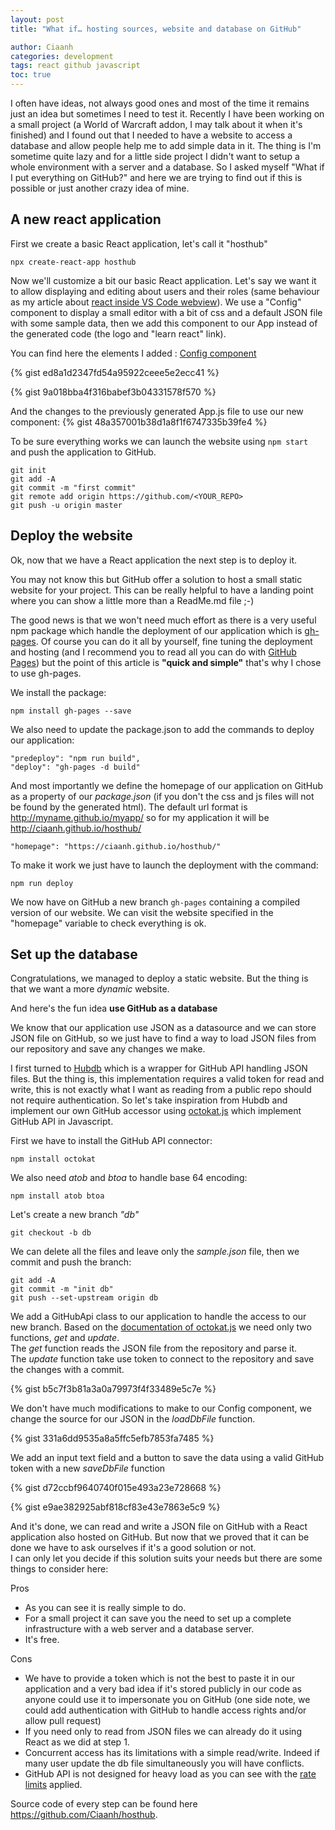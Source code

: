```yaml
---
layout: post
title: "What if… hosting sources, website and database on GitHub"

author: Ciaanh
categories: development
tags: react github javascript
toc: true
---
```



I often have ideas, not always good ones and most of the time it remains just an idea but sometimes I need to test it.
Recently I have been working on a small project (a World of Warcraft addon, I may talk about it when it's finished) and I found out that I needed to have a website to access a database and allow people help me to add simple data in it.
The thing is I'm sometime quite lazy and for a little side project I didn't want to setup a whole environment with a server and a database. So I asked myself "What if I put everything on GitHub?" and here we are trying to find out if this is possible or just another crazy idea of mine.

## A new react application

First we create a basic React application, let's call it "hosthub"

```
npx create-react-app hosthub
```

Now we'll customize a bit our basic React application.
Let's say we want it to allow displaying and editing about users and their roles (same behaviour as my article about [react inside VS Code webview](https://medium.com/younited-tech-blog/reactception-extending-vs-code-extension-with-webviews-and-react-12be2a5898fd)).
We use a "Config" component to display a small editor with a bit of css and a default JSON file with some sample data, then we add this component to our App instead of the generated code (the logo and "learn react" link).

You can find here the elements I added :
[Config component](https://gist.github.com/Ciaanh/917d6a035c8a5530f8580e6960fa701c)

{% gist ed8a1d2347fd54a95922ceee5e2ecc41 %}

{% gist 9a018bba4f316babef3b04331578f570 %}

And the changes to the previously generated App.js file to use our new component:
{% gist 48a357001b38d1a8f1f6747335b39fe4 %}

To be sure everything works we can launch the website using `npm start` and push the application to GitHub.

```
git init
git add -A
git commit -m "first commit"
git remote add origin https://github.com/<YOUR_REPO>
git push -u origin master
```

## Deploy the website

Ok, now that we have a React application the next step is to deploy it.

You may not know this but GitHub offer a solution to host a small static website for your project. This can be really helpful to have a landing point where you can show a little more than a ReadMe.md file ;-)

The good news is that we won't need much effort as there is a very useful npm package which handle the deployment of our application which is [gh-pages](https://github.com/tschaub/gh-pages).
Of course you can do it all by yourself, fine tuning the deployment and hosting (and I recommend you to read all you can do with [GitHub Pages](https://pages.github.com/)) but the point of this article is **"quick and simple"** that's why I chose to use gh-pages.

We install the package:

`npm install gh-pages --save`

We also need to update the package.json to add the commands to deploy our application:

```
"predeploy": "npm run build",
"deploy": "gh-pages -d build"
```

And most importantly we define the homepage of our application on GitHub as a property of our _package.json_ (if you don't the css and js files will not be found by the generated html). The default url format is <http://myname.github.io/myapp/> so for my application it will be <http://ciaanh.github.io/hosthub/>

```
"homepage": "https://ciaanh.github.io/hosthub/"
```

To make it work we just have to launch the deployment with the command:

`npm run deploy`

We now have on GitHub a new branch `gh-pages` containing a compiled version of our website. We can visit the website specified in the "homepage" variable to check everything is ok.

## Set up the database

Congratulations, we managed to deploy a static website. But the thing is that we want a more _dynamic_ website.

And here's the fun idea **use GitHub as a database**

We know that our application use JSON as a datasource and we can store JSON file on GitHub, so we just have to find a way to load JSON files from our repository and save any changes we make.

I first turned to [Hubdb](https://github.com/mapbox/hubdb) which is a wrapper for GitHub API handling JSON files. But the thing is, this implementation requires a valid token for read and write, this is not exactly what I want as reading from a public repo should not require authentication.
So let's take inspiration from Hubdb and implement our own GitHub accessor using [octokat.js](https://github.com/philschatz/octokat.js/) which implement GitHub API in Javascript.

First we have to install the GitHub API connector:

`npm install octokat`

We also need _atob_ and _btoa_ to handle base 64 encoding:

`npm install atob btoa`

Let's create a new branch _"db"_

`git checkout -b db`

We can delete all the files and leave only the _sample.json_ file, then we commit and push the branch:

```
git add -A
git commit -m "init db"
git push --set-upstream origin db
```


We add a GitHubApi class to our application to handle the access to our new branch. Based on the [documentation of octokat.js](https://github.com/philschatz/octokat.js/#readwriteremove-a-file) we need only two functions, _get_ and _update_.  
The _get_ function reads the JSON file from the repository and parse it.  
The _update_ function take use token to connect to the repository and save the changes with a commit.

{% gist b5c7f3b81a3a0a79973f4f33489e5c7e %}

We don't have much modifications to make to our Config component, we change the source for our JSON in the _loadDbFile_ function.

{% gist 331a6dd9535a8a5ffc5efb7853fa7485 %}

We add an input text field and a button to save the data using a valid GitHub token with a new _saveDbFile_ function

{% gist d72ccbf9640740f015e493a23e728668 %}

{% gist e9ae382925abf818cf83e43e7863e5c9 %}

And it's done, we can read and write a JSON file on GitHub with a React application also hosted on GitHub.
But now that we proved that it can be done we have to ask ourselves if it's a good solution or not.  
I can only let you decide if this solution suits your needs but there are some things to consider here:

Pros

- As you can see it is really simple to do.
- For a small project it can save you the need to set up a complete infrastructure with a web server and a database server.
- It's free.

Cons

- We have to provide a token which is not the best to paste it in our application and a very bad idea if it's stored publicly in our code as anyone could use it to impersonate you on GitHub (one side note, we could add authentication with GitHub to handle access rights and/or allow pull request)
- If you need only to read from JSON files we can already do it using React as we did at step 1.
- Concurrent access has its limitations with a simple read/write. Indeed if many user update the db file simultaneously you will have conflicts.
- GitHub API is not designed for heavy load as you can see with the [rate limits](https://developer.github.com/v3/#rate-limiting) applied.


Source code of every step can be found here <https://github.com/Ciaanh/hosthub>.